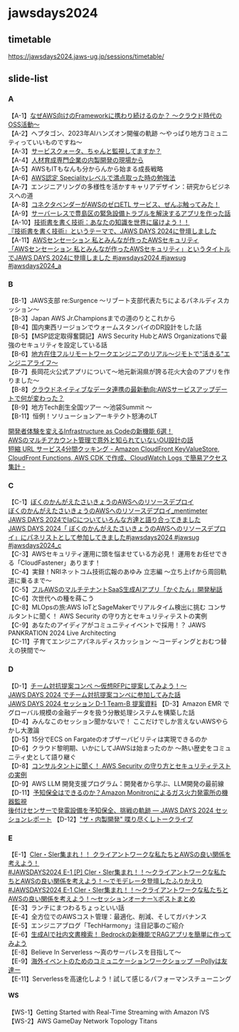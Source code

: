 # jawsdays2024

## timetable

<https://jawsdays2024.jaws-ug.jp/sessions/timetable/>

## slide-list

### A

【A-1】[なぜAWS向けのFrameworkに携わり続けるのか？ ～クラウド時代のOSS活動～](https://speakerdeck.com/watany/developing-oss-for-aws)  
【A-2】ヘプタゴン、2023年AIハンズオン開催の軌跡 〜やっぱり地方コミュニティっていいものですね〜  
【A-3】[サービスクォータ、ちゃんと監視してますか？](https://speakerdeck.com/iwamot/quota-monitor-for-aws-quickstart)  
【A-4】[人材育成専門企業の内製開発の現場から](https://www.docswell.com/s/yamamugi/524P64-jawsdays2024-a4-trainocate)  
【A-5】AWSもITもなんも分からんから始まる成長戦略  
【A-6】[AWS認定 Specialityレベルで満点取った時の勉強法](https://speakerdeck.com/makies/awsren-ding-specialtyreberudeman-dian-qu-tutashi-nomian-qiang-fa)  
【A-7】エンジニアリングの多様性を活かすキャリアデザイン：研究からビジネスへの道  
【A-8】[コネクタベンダーがAWSのゼロETL サービス、ぜんぶ触ってみた！](https://speakerdeck.com/cdataj/konekutabendaga-awsnozeroetl-sabisu-zenbuhong-tutemita)  
【A-9】[サーバーレスで豊島区の緊急設備トラブルを解決するアプリを作った話](https://speakerdeck.com/kkb1016/saharesuteli-dao-qu-nojin-ji-she-bei-torahuruwojie-jue-suruahuriwozuo-tutahua)  
【A-10】[技術書を書く技術：あなたの知識を世界に届けよう！！](https://speakerdeck.com/takuros/ji-shu-shu-woshu-kuji-shu-jaws-days-2024)  
[『技術書を書く技術』というテーマで、JAWS DAYS 2024に登壇しました](https://tech.nri-net.com/entry/jaws_days_2024)  
【A-11】[AWSセンセーション 私とみんなが作ったAWSセキュリティ](<https://speakerdeck.com/cmusudakeisuke/awssensesiyon-si-tominnakazuo-tutaawssekiyuritei>
)  
[「AWSセンセーション 私とみんなが作ったAWSセキュリティ」というタイトルでJAWS DAYS 2024に登壇しました #jawsdays2024 #jawsug #jawsdays2024_a](https://dev.classmethod.jp/articles/jaws-days-2024-aws-sensation/)

### B

【B-1】JAWS支部 re:Surgence ～リブート支部代表たちによるパネルディスカッション～  
【B-3】Japan AWS Jr.Championsまでの道のりとこれから  
【B-4】国内東西リージョンでウォームスタンバイのDR設計をした話  
【B-5】【MSP認定取得奮闘記】AWS Security HubとAWS Organizationsで最強のセキュリティを設定している話  
【B-6】[地方在住フルリモートワークエンジニアのリアル〜ジモトで"活きる"エンジニアライフ〜](https://speakerdeck.com/wkm2/di-fang-zai-zhu-hururimotowakuensinianoriaru-simotote-huo-kiru-ensiniaraihu)  
【B-7】長岡花火公式アプリについて〜地元新潟県が誇る花火大会のアプリを作りました〜  
【B-8】[クラウドネイティブなデータ連携の最新動向:AWSサービスアップデートで何が変わった？](https://speakerdeck.com/hayaok3/latest-trends-in-cloud-native-data-integration)  
【B-9】地方Tech創生全国ツアー 〜池袋Summit 〜  
【B-11】恒例！ソリューションアーキテクト怒涛のLT  

[開発者体験を変えるInfrastructure as Codeの新機能 6選！](https://speakerdeck.com/konokenj/iac-updates-2024-03-jaws-days)  
[AWSのマルチアカウント管理で意外と知られていないOU設計の話](https://speakerdeck.com/pikosan0000/awsnomarutiakauntoguan-li-teyi-wai-tozhi-rareteinaioushe-ji-nohua)  
[短縮 URL サービス4分間クッキング - Amazon CloudFront KeyValueStore, CloudFront Functions, AWS CDK で作成、CloudWatch Logs で簡易アクセス集計 -](https://speakerdeck.com/twingob/duan-suo-url-sabisu-4fen-jian-kutukingu-amazon-cloudfront-keyvaluestore-cloudfront-functions-aws-cdk-dezuo-cheng-cloudwatch-logs-dejian-yi-akusesuji-ji)  

### C

【C-1】[ぼくのかんがえたさいきょうのAWSへのリソースデプロイ](https://speakerdeck.com/rrrraaaaa6/boku-no-kangaeta-saikiyou-no)  
[ぼくのかんがえたさいきょうのAWSへのリソースデプロイ_mentimeter](https://speakerdeck.com/rrrraaaaa6/boku-no-kangaeta-saikiyou-no_mentimeter)  
[JAWS DAYS 2024でIaCについていろんな方達と語り合ってきました](https://zenn.dev/rrrraaaaa6/articles/8afc524c478fda)  
[JAWS DAYS 2024「 ぼくのかんがえたさいきょうのAWSへのリソースデプロイ」にパネリストとして参加してきました#jawsdays2024 #jawsug #jawsdays2024_c](https://dev.classmethod.jp/articles/jaws-days-2024-boku-saikyo-aws-deploy/)  
【C-3】AWSセキュリティ運用に頭を悩ませている方必見！ 運用をお任せできる「CloudFastener」あります！  
【C-4】実録！NRIネットコム技術広報のあゆみ 立志編 ～立ち上げから周回軌道に乗るまで～  
【C-5】[フルAWSのマルチテナントSaaS生成AIアプリ「かぐたん」開発秘話](https://www.docswell.com/s/s3kzk/ZJLMVQ-jawsdays2024_c-5_kagutan)  
【C-6】次世代への種を蒔こう  
【C-8】MLOpsの旅:AWS IoTとSageMakerでリアルタイム検出に挑む コンサルタントに聞く！ AWS Security の守り方とセキュリティテストの実例  
【C-9】あなたのアイディアがコミュニティイベントで採用！？ JAWS PANKRATION 2024 Live Architecting  
【C-11】子育てエンジニアパネルディスカッション ～コーディングとおむつ替えの狭間で～  

### D

【D-1】[チーム対抗提案コンペ 〜仮想RFPに提案してみよう！〜](https://speakerdeck.com/shinyayamada/ben-fan-timudui-kang-ti-an-konhe-jia-xiang-rfp)  
[JAWS DAYS 2024 でチーム対抗提案コンペに参加してみた話](https://blog.kazzpapa3.com/blog/2024/03/03/jaws-days-2024/)  
[JAWS DAYS 2024 セッション D-1 Team-B 提案資料](https://speakerdeck.com/kazzpapa3/jaws-days-2024-setusiyon-d-1-team-b-ti-an-zi-liao)
【D-3】Amazon EMR でグローバル規模の金融データを扱う分散処理システムを構築した話  
【D-4】みんなこのセッション聞かないで！ ここだけでしか言えないAWSやらかし大激論  
【D-5】15分でECS on Fargateのオブザーバビリティは実現できるのか  
【D-6】クラウド黎明期、いかにしてJAWSは始まったのか ～熱い歴史をコミュニティ史として語り継ぐ  
【D-8】[コンサルタントに聞く！ AWS Security の守り方とセキュリティテストの実例](https://speakerdeck.com/shinichirokawano/jaws-days-2024-track-d-supporter-session-how-to-test-aws-environment)  
【D-9】AWS LLM 開発支援プログラム：開発者から学ぶ、LLM開発の最前線  
【D-11】[予知保全はできるのか？Amazon Monitronによるガス火力発電所の機器監視](https://speakerdeck.com/kgx/jaws-days-2024-yu-zhi-bao-quan-hatekirunoka-amazon-monitronniyorukasuhuo-li-fa-dian-suo-noji-qi-jian-shi)  
[後付けセンサーで発電設備を予知保全、挑戦の軌跡 ― JAWS DAYS 2024 セッションレポート](https://zenn.dev/ma2shita/articles/02b468ebd600ce)
【D-12】["ザ・内製開発" 喋り尽くしトークライブ](https://www.docswell.com/s/yamamugi/Z8GP32-jawsdays2024-d12-naisei)  

### E

【E-1】[CIer・SIer集まれ！！ クライアントワークな私たちとAWSの良い関係を考えよう！](https://www.docswell.com/s/8916250/538WVM-2024-03-04-190005#p1)  
[#JAWSDAYS2024 E-1 [P] CIer・SIer集まれ！！～クライアントワークな私たちとAWSの良い関係を考えよう！〜でモデレータ登壇したふりかえり](https://note.com/beajourneyman/n/n1ac5fe80b06e)  
[#JAWSDAYS2024 E-1 CIer・SIer集まれ！！～クライアントワークな私たちとAWSの良い関係を考えよう！〜セッションオーナー𝕏ポストまとめ](https://togetter.com/li/2327985)  
【E-3】ランチにまつわるちょっといい話  
【E-4】全方位でのAWSコスト管理：最適化、削減、そしてガバナンス  
【E-5】エンジニアブログ「TechHarmony」注目記事のご紹介  
【E-6】[生成AIで社内文書検索！ Bedrockの新機能でRAGアプリを簡単に作ってみよう](https://qiita.com/minorun365/items/24dfb0ea3afde6ed0a56)  
【E-8】Believe In Serverless 〜真のサーバレスを目指して〜  
【E-9】[海外イベントのためのコミュニケーションワークショップ ーPollyは友達ー](https://speakerdeck.com/matshogo/jawsdays2024-e-8-hai-wai-ibentonotamenokomiyunikesiyonwakusiyotupu)  
【E-11】Serverlessを高速化しよう！試して感じるパフォーマンスチューニング  

#### WS

【WS-1】Getting Started with Real-Time Streaming with Amazon IVS  
【WS-2】AWS GameDay Network Topology Titans  

